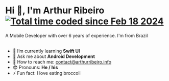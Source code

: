 

<h1 align="left">Hi 👋, I'm Arthur Ribeiro<br><a href="https://wakatime.com/@018dbc77-a3b1-4918-803d-f039bf68b790"><img src="https://wakatime.com/badge/user/018dbc77-a3b1-4918-803d-f039bf68b790.svg" alt="Total time coded since Feb 18 2024" /></a></h1>
A Mobile Developer with over 6 years of experience. I'm from Brazil<br><br>

- 🧠 I’m currently learning **Swift UI**
- 💬 Ask me about **Android Development** 
- 🤙 How to reach me: contact@arthurribeiro.info
- 😎 Pronouns: **He / his**
- ⚡ Fun fact: I love eating broccoli
